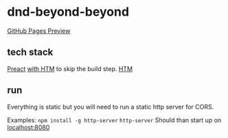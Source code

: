 # dnd-beyond-beyond

[GitHub Pages Preview](https://velrok.github.io/dnd-beyond-beyond)

## tech stack

[Preact](https://preactjs.com) [with HTM](https://preactjs.com/guide/v10/getting-started#alternatives-to-jsx) to skip the build step.
[HTM](https://github.com/developit/htm)

## run

Everything is static but you will need to run a static http server for CORS.

Examples: `npm install -g http-server`
`http-server`
Should than start up on [localhost:8080](http://localhost:8080/index.html)
